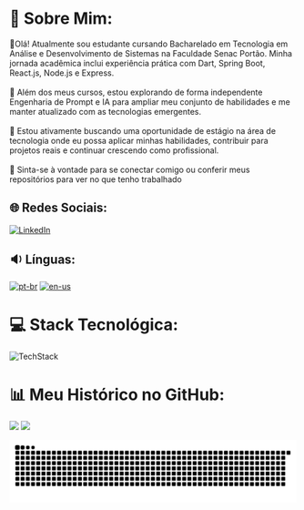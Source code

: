 # 💫 Sobre Mim:
👋Olá! Atualmente sou estudante cursando Bacharelado em Tecnologia em Análise e Desenvolvimento de Sistemas na Faculdade Senac Portão. Minha jornada acadêmica inclui experiência prática com Dart, Spring Boot, React.js, Node.js e Express.<br><br>🌱 Além dos meus cursos, estou explorando de forma independente Engenharia de Prompt e IA para ampliar meu conjunto de habilidades e me manter atualizado com as tecnologias emergentes.<br><br>🔭 Estou ativamente buscando uma oportunidade de estágio na área de tecnologia onde eu possa aplicar minhas habilidades, contribuir para projetos reais e continuar crescendo como profissional.<br><br>🤝 Sinta-se à vontade para se conectar comigo ou conferir meus repositórios para ver no que tenho trabalhado

## 🌐 Redes Sociais:
[![LinkedIn](https://skillicons.dev/icons?i=linkedin)](https://linkedin.com/in/arthur-venturi-7549952b9) 

## 🔉 Línguas:
[![pt-br](https://img.shields.io/badge/lang-pt--br-green.svg)](https://github.com/ArthurVenturi/ArthurVenturi/blob/main/README.md)
[![en-us](https://img.shields.io/badge/lang-en--us-red.svg)](https://github.com/ArthurVenturi/ArthurVenturi/blob/main/README.en-us.md)

# 💻 Stack Tecnológica:
![TechStack](https://skillicons.dev/icons?i=html,css,bootstrap,js,react,nodejs,express,py,angular,java,hibernate,spring,cs,php,git,github,figma,xd,arduino,dart,mysql,postgres,prisma,firebase,git,github)

# 📊 Meu Histórico no GitHub:
![](https://github-readme-stats.vercel.app/api?username=ArthurVenturi&theme=github_dark&hide_border=false&include_all_commits=true&count_private=true)
![](https://github-readme-stats.vercel.app/api/top-langs/?username=ArthurVenturi&theme=github_dark&hide_border=false&include_all_commits=true&count_private=true&layout=compact)<br/>

![Animação de Cobra](https://github.com/ArthurVenturi/ArthurVenturi/blob/output/github-contribution-grid-snake-dark.svg)
